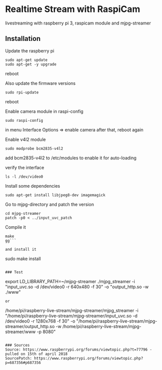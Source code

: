 # Realtime Stream with RaspiCam 

livestreaming with raspberry pi 3, raspicam module and mjpg-streamer

## Installation

Update the raspberry pi
```
sudo apt-get update
sudo apt-get -y upgrade
```

reboot

Also update the firmware versions
```
sudo rpi-update
```

reboot

Enable camera module in raspi-config
```
sudo raspi-config
```

in menu Interface Options => enable camera
after that, reboot again

Enable v4l2 module
```
sudo modprobe bcm2835-v4l2
```

add bcm2835-v4l2 to /etc/modules to enable it for auto-loading

verify the interface

```
ls -l /dev/video0
```

Install some dependencies
```
sudo apt-get install libjpeg8-dev imagemagick
```

Go to mjpg-directory and patch the version
```
cd mjpg-streamer
patch -p0 < ../input_uvc_patch
```

Compile it
```
make
gg```

and install it
```
sudo make install
```

### Test
```
export LD_LIBRARY_PATH=~/mjpg-streamer
./mjpg_streamer -i "input_uvc.so -d /dev/video0 -r 640x480 -f 30" -o "output_http.so -w ./www"
```
or

```
/home/pi/raspberry-live-stream/mjpg-streamer/mjpg_streamer -i "/home/pi/raspberry-live-stream/mjpg-streamer/input_uvc.so -d /dev/video0 -r 1280x768 -f 30" -o "/home/pi/raspberry-live-stream/mjpg-streamer/output_http.so -w /home/pi/raspberry-live-stream/mjpg-streamer/www -p 8080" 
```

### Sources
Source: https://www.raspberrypi.org/forums/viewtopic.php?t=77796 - pulled on 15th of april 2018
SourcePatch: https://www.raspberrypi.org/forums/viewtopic.php?p=687356#p687356
